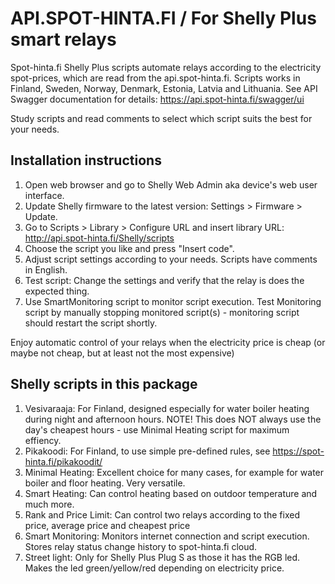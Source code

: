# API.SPOT-HINTA.FI / For Shelly Plus smart relays
Spot-hinta.fi Shelly Plus scripts automate relays according to the electricity spot-prices, which are read from the api.spot-hinta.fi. Scripts works in Finland, Sweden, Norway, Denmark, Estonia, Latvia and Lithuania. See API Swagger documentation for details: https://api.spot-hinta.fi/swagger/ui

Study scripts and read comments to select which script suits the best for your needs.

## Installation instructions

1. Open web browser and go to Shelly Web Admin aka device's web user interface.
2. Update Shelly firmware to the latest version: Settings > Firmware > Update.
3. Go to Scripts > Library > Configure URL and insert library URL: http://api.spot-hinta.fi/Shelly/scripts
4. Choose the script you like and press "Insert code". 
5. Adjust script settings according to your needs. Scripts have comments in English.
6. Test script: Change the settings and verify that the relay is does the expected thing.
7. Use SmartMonitoring script to monitor script execution. Test Monitoring script by manually stopping monitored script(s) - monitoring script should restart the script shortly. 

Enjoy automatic control of your relays when the electricity price is cheap (or maybe not cheap, but at least not the most expensive)


## Shelly scripts in this package

1. Vesivaraaja: For Finland, designed especially for water boiler heating during night and afternoon hours. NOTE! This does NOT always use the day's cheapest hours - use Minimal Heating script for maximum effiency. 
3. Pikakoodi: For Finland, to use simple pre-defined rules, see https://spot-hinta.fi/pikakoodit/
4. Minimal Heating: Excellent choice for many cases, for example for water boiler and floor heating. Very versatile.  
5. Smart Heating: Can control heating based on outdoor temperature and much more. 
6. Rank and Price Limit: Can control two relays according to the fixed price, average price and cheapest price 
7. Smart Monitoring: Monitors internet connection and script execution. Stores relay status change history to spot-hinta.fi cloud. 
8. Street light: Only for Shelly Plus Plug S as those it has the RGB led. Makes the led green/yellow/red depending on electricity price. 
